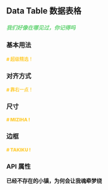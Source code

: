 ## Data Table 数据表格

<h5 style="color: #66d476">我们好像在哪见过，你记得吗</h5>

<script setup>
    import BasicDemo from '../demo/basic_demo.vue'
    import SizeDemo from '../demo/size_demo.vue'
    import AlignDemo from '../demo/align_demo.vue'
    import BorderDemo from '../demo/border_demo.vue'
    import Preview from '../../../src/components/preview.vue'
</script>

### 基本用法

<p style="color: #ffcf3f; font-size: 12px; font-weight: 900;"># 超级精选！</p>
<BasicDemo />
<Preview comp="data_table" demo="basic_demo" />

### 对齐方式

<p style="color: #ffcf3f; font-size: 12px; font-weight: 900;"># 靠右一点！</p>
<AlignDemo />
<Preview comp="data_table" demo="align_demo" />

### 尺寸

<p style="color: #ffcf3f; font-size: 12px; font-weight: 900;"># MIZIHA !</p>
<SizeDemo />
<Preview comp="data_table" demo="size_demo" />

### 边框

<p style="color: #ffcf3f; font-size: 12px; font-weight: 900;"># TAKIKU !</p>
<BorderDemo />
<Preview comp="data_table" demo="border_demo" />

<!-- API表格 -->

### API 属性

<p style="color: var(--color-success); font-size: 14px; font-weight: 900;">已经不存在的小镇，为何会让我魂牵梦绕</p>
<script setup>
    import ApiTable from '../../../src/components/api_table.vue'
    const data = {
        columns: [
            {
                title: '名称'
            },
            {
                title: '类型'
            },
            {
                title: '默认值'
            },
            {
                title: '说明'
            }
        ],
        item: [
            {
                name: 'data',
                type: 'Array',
                default: '[]',
                explain: '数据'
            },
            {
                name: 'bordered',
                type: 'Boolean',
                default: 'false | true',
                explain: '是否开启边框'
            },
			{
				name: 'show-header',
				 type: 'Boolean',
                default: 'false | true',
                explain: '是否开启标头'
			},
			{
				name: 'table-height',
				type: 'String',
				default: 'auto',
				explain: '高度'
			},
			{
				name: 'width',
				type: 'String',
				default: '100%',
				explain: '宽度'
			},
			{
				name: 'align',
				type: 'String',
				default: 'left',
				explain: '对齐方式'
			},
			{
				name: 'show-pagination',
				type: 'Boolean',
				default: 'false | true',
				explain: '是否开启分页控制'
			},
			{
				name: 'default-pageSize',
				type: 'Boolean',
				default: 'false | true',
				explain: '是否开启总条数'
			},
			{
                name: 'pagination-align',
				type: 'String',
				default: 'flex-start | center | flex-end',
				explain: '对齐方式'
			}
        ]
  }
</script>
<ApiTable :data="data" />
